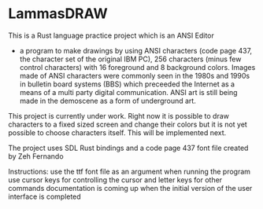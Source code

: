 # LammasDRAW

This is a Rust language practice project which is an ANSI Editor
- a program to make drawings by using ANSI characters 
(code page 437, the character set of the original IBM PC), 256 characters 
(minus few control characters) with 16 foreground and 8 background colors.
Images made of ANSI characters  were commonly seen in the 1980s and 1990s 
in bulletin board systems (BBS) which preceeded the Internet as a means of
a multi party digital communication. ANSI art is still being made in the 
demoscene as a form of underground art.

This project is currently under work.
Right now it is possible to draw characters to a fixed sized screen and change 
their colors but it is not yet possible to choose characters itself. This will
be implemented next.

The project uses SDL Rust bindings and a code page 437 font file created by Zeh Fernando

Instructions:
use the ttf font file as an argument when running the program
use cursor keys for controlling the cursor and letter keys for other commands
documentation is coming up when the initial version of the user interface is completed 
